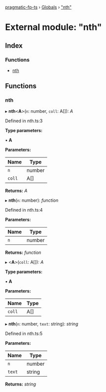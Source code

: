 [pragmatic-fp-ts](../README.md) › [Globals](../globals.md) › ["nth"](_nth_.md)

# External module: "nth"

## Index

### Functions

* [nth](_nth_.md#nth)

## Functions

###  nth

▸ **nth**<**A**>(`n`: number, `coll`: A[]): *A*

Defined in nth.ts:3

**Type parameters:**

▪ **A**

**Parameters:**

Name | Type |
------ | ------ |
`n` | number |
`coll` | A[] |

**Returns:** *A*

▸ **nth**(`n`: number): *function*

Defined in nth.ts:4

**Parameters:**

Name | Type |
------ | ------ |
`n` | number |

**Returns:** *function*

▸ <**A**>(`coll`: A[]): *A*

**Type parameters:**

▪ **A**

**Parameters:**

Name | Type |
------ | ------ |
`coll` | A[] |

▸ **nth**(`n`: number, `text`: string): *string*

Defined in nth.ts:5

**Parameters:**

Name | Type |
------ | ------ |
`n` | number |
`text` | string |

**Returns:** *string*
